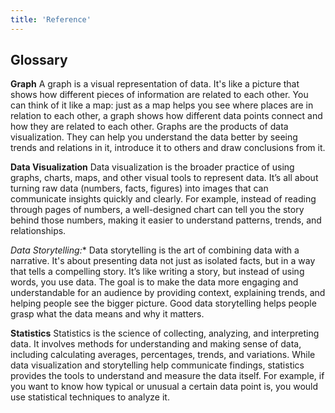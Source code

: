 ```yaml
---
title: 'Reference'
---
```


## Glossary

**Graph**
A graph is a visual representation of data. It's like a picture that shows how different pieces of information are 
related to each other. You can think of it like a map: just as a map helps you see where places are in relation to 
each other, a graph shows how different data points connect and how they are related to each other. Graphs are the 
products of data visualization. They can help you understand the data better by seeing trends and relations in it, 
introduce it to others and draw conclusions from it. 

**Data Visualization**
Data visualization is the broader practice of using graphs, charts, maps, and other visual tools to represent data. 
It’s all about turning raw data (numbers, facts, figures) into images that can communicate insights quickly and clearly. 
For example, instead of reading through pages of numbers, a well-designed chart can tell you the story behind those 
numbers, making it easier to understand patterns, trends, and relationships.

**Data Storytelling*:** 
Data storytelling is the art of combining data with a narrative. It's about presenting data not just as isolated 
facts, but in a way that tells a compelling story. It’s like writing a story, but instead of using words, you use data. 
The goal is to make the data more engaging and understandable for an audience by providing context, explaining trends, 
and helping people see the bigger picture. Good data storytelling helps people grasp what the data means and why it 
matters.

**Statistics** 
Statistics is the science of collecting, analyzing, and interpreting data. It involves methods for understanding and 
making sense of data, including calculating averages, percentages, trends, and variations. While data visualization 
and storytelling help communicate findings, statistics provides the tools to understand and measure the data itself. 
For example, if you want to know how typical or unusual a certain data point is, you would use statistical techniques 
to analyze it.

